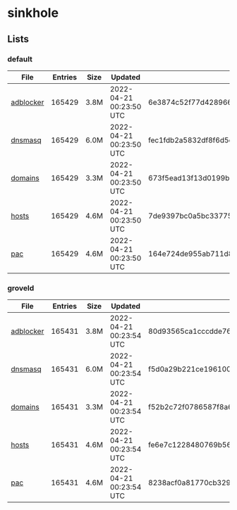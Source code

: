 # sinkhole

## Lists

### default

|File|Entries|Size|Updated|Hash|
|-|-|-|-|-|
|[adblocker](https://raw.githubusercontent.com/groveld/sinkhole/lists/default/adblocker.txt)|165429|3.8M|2022-04-21 00:23:50 UTC|6e3874c52f77d42896695f072c1d923b4ba65e367b1007e86c8ad4e39e43a58b|
|[dnsmasq](https://raw.githubusercontent.com/groveld/sinkhole/lists/default/dnsmasq.txt)|165429|6.0M|2022-04-21 00:23:50 UTC|fec1fdb2a5832df8f6d5d6266a2e8e1f1159a98e4bc6a06e688c438153574891|
|[domains](https://raw.githubusercontent.com/groveld/sinkhole/lists/default/domains.txt)|165429|3.3M|2022-04-21 00:23:50 UTC|673f5ead13f13d0199b9c84f2ba59982c2d2a47aadba4fa1af8932c06685b46b|
|[hosts](https://raw.githubusercontent.com/groveld/sinkhole/lists/default/hosts.txt)|165429|4.6M|2022-04-21 00:23:50 UTC|7de9397bc0a5bc337752d82b4c9119d86b3cc9ab4d5256ff5dfb0c15bfac09d8|
|[pac](https://raw.githubusercontent.com/groveld/sinkhole/lists/default/pac.txt)|165429|4.6M|2022-04-21 00:23:50 UTC|164e724de955ab711d872a193658471af5a2cc6a02cba6088a7e0617283cac0d|

### groveld

|File|Entries|Size|Updated|Hash|
|-|-|-|-|-|
|[adblocker](https://raw.githubusercontent.com/groveld/sinkhole/lists/groveld/adblocker.txt)|165431|3.8M|2022-04-21 00:23:54 UTC|80d93565ca1cccdde7671ead71a31ad28adbee8dd5163d5bcbee9a9a0c0efa41|
|[dnsmasq](https://raw.githubusercontent.com/groveld/sinkhole/lists/groveld/dnsmasq.txt)|165431|6.0M|2022-04-21 00:23:54 UTC|f5d0a29b221ce1961002d1721a9ad3bb250ef96cb46c58f2749b68916a123d62|
|[domains](https://raw.githubusercontent.com/groveld/sinkhole/lists/groveld/domains.txt)|165431|3.3M|2022-04-21 00:23:54 UTC|f52b2c72f0786587f8a6470e48824d35d80939613722e1f384fdfb9e871b834c|
|[hosts](https://raw.githubusercontent.com/groveld/sinkhole/lists/groveld/hosts.txt)|165431|4.6M|2022-04-21 00:23:54 UTC|fe6e7c1228480769b567c2fc0810e1e1d437059b1c016867aa9c10a287e8dd7c|
|[pac](https://raw.githubusercontent.com/groveld/sinkhole/lists/groveld/pac.txt)|165431|4.6M|2022-04-21 00:23:54 UTC|8238acf0a81770cb329c8b946390c81daea7ec1e0afede884d73f9f8e4267ce5|
